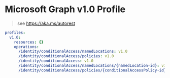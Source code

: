 # Microsoft Graph v1.0 Profile

> see https://aka.ms/autorest

``` yaml
profiles:
  v1.0:
    resources: {}
    operations:
      /identity/conditionalAccess/namedLocations: v1.0
      /identity/conditionalAccess/policies: v1.0
      /identity/conditionalAccess: v1.0
      /identity/conditionalAccess/namedLocations/{namedLocation-id}: v1.0
      /identity/conditionalAccess/policies/{conditionalAccessPolicy-id}: v1.0

```
